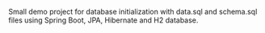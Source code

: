 Small demo project for database initialization with data.sql and schema.sql files using Spring Boot, JPA, Hibernate and H2 database.
